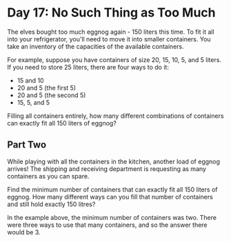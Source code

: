 # Day 17: No Such Thing as Too Much

The elves bought too much eggnog again - 150 liters this time. To fit it all
into your refrigerator, you'll need to move it into smaller containers. You
take an inventory of the capacities of the available containers.

For example, suppose you have containers of size 20, 15, 10, 5, and 5 liters.
If you need to store 25 liters, there are four ways to do it:

* 15 and 10
* 20 and 5 (the first 5)
* 20 and 5 (the second 5)
* 15, 5, and 5

Filling all containers entirely, how many different combinations of containers
can exactly fit all 150 liters of eggnog?

## Part Two

While playing with all the containers in the kitchen, another load of eggnog
arrives! The shipping and receiving department is requesting as many containers
as you can spare.

Find the minimum number of containers that can exactly fit all 150 liters of
eggnog. How many different ways can you fill that number of containers and
still hold exactly 150 litres?

In the example above, the minimum number of containers was two. There were
three ways to use that many containers, and so the answer there would be 3.

